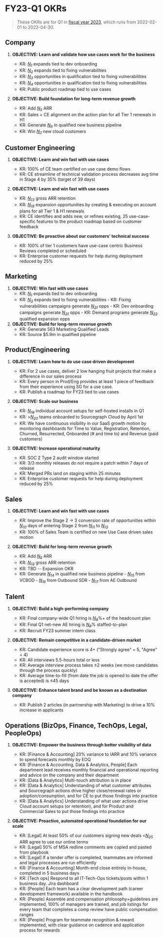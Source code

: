 # FY23-Q1 OKRs

> These OKRs are for Q1 in [fiscal year 2023](../../company-info-and-process/communication/index.md#fiscal-year), which runs from 2022-02-01 to 2022-04-30.

## Company

1. **OBJECTIVE: Learn and validate how use cases work for the business**

   - KR: [_N<sub>1</sub>_][n1] expands tied to dev onboarding
   - KR: [_N<sub>2</sub>_][n2] expands tied to fixing vulnerabilities
   - KR: [_N<sub>3</sub>_][n3] opportunities in qualification tied to fixing vulnerabilities
   - KR: [_N<sub>4</sub>_][n4] opportunities in qualification tied to fixing vulnerabilities
   - KR: Public product roadmap tied to use cases

2. **OBJECTIVE: Build foundation for long-term revenue growth**
   - KR: Add [_N<sub>5</sub>_][n5] ARR
   - KR: Sales + CE alignment on the action plan for all Tier 1 renewals in H1
   - KR: Generate [_N<sub>6</sub>_][n6] in qualified new business pipeline
   - KR: Win [_N<sub>7</sub>_][n7] new cloud customers

## Customer Engineering

1. **OBJECTIVE: Learn and win fast with use cases**

   - KR: 100% of CE team certified on use case demo flows
   - KR: CE streamline of technical validation process decreases avg time in Stage 4 by 35% (target of 39 days)

2. **OBJECTIVE: Learn and win fast with use cases**

   - KR: [_N<sub>13</sub>_][n13] gross ARR retention
   - KR: [_N<sub>18</sub>_][n18] expansion opportunities by creating & executing on account plans for all Tier 1 & H1 renewals
   - KR: CE identifies and adds new, or refines existing, 25 use-case-specific features to the product roadmap based on customer feedback

3. **OBJECTIVE: Be proactive about our customers’ technical success**
   - KR: 100% of tier 1 customers have use-case centric Business Reviews completed or scheduled
   - KR: Enterprise customer requests for help during deployment reduced by 25%

## Marketing

1. **OBJECTIVE: Win fast with use cases**
   - KR: [_N<sub>1</sub>_][n1] expands tied to dev onboarding
   - KR: [_N<sub>2</sub>_][n2] expands tied to fixing vulnerabilities - KR: Fixing vulnerabilities campaigns generate [_N<sub>21</sub>_][n21] opps - KR: Dev onboarding campaigns generate [_N<sub>21</sub>_][n21] opps - KR: Demand programs generate [_N<sub>22</sub>_][n22] qualified expansion opps
2. **OBJECTIVE: Build for long-term revenue growth**
   - KR: Generate 563 Marketing Qualified Leads
   - KR: Source $5.9m in qualified pipeline

## Product/Engineering

1. **OBJECTIVE: Learn how to do use case driven development**

   - KR: For 2 use cases, deliver 2 low hanging fruit projects that make a difference in our sales process
   - KR: Every person in Prod/Eng provides at least 1 piece of feedback from their experience using SG for a use case.
   - KR: Publish a roadmap for FY23 tied to use cases

1. **OBJECTIVE: Scale our business**

   - KR: [_N<sub>19</sub>_][n19] individual account setups for self-hosted installs in Q1
   - KR: >[_N<sub>20</sub>_][n20] teams onboarded to Sourcegraph Cloud by April 1st
   - KR: We have continuous visibility in our SaaS growth motion by monitoring dashboards for Time to Value, Registration, Retention, Churned, Resurrected, Onboarded (# and time to) and Revenue (paid customers)

1. **OBJECTIVE: Increase operational maturity**
   - KR: SOC 2 Type 2 audit window started
   - KR: 3/3 monthly releases do not require a patch within 7 days of release
   - KR: Merged PRs land on staging within 25 minutes
   - KR: Enterprise customer requests for help during deployment reduced by 25%

## Sales

1. **OBJECTIVE: Learn and win fast with use cases**

   - KR: Improve the Stage 2 -> 3 conversion rate of opportunities within [_N<sub>10</sub>_][n10] days of entering Stage 2 from [_N<sub>11</sub>_][n11] to [_N<sub>12</sub>_][n12]
   - KR: 100% of Sales Team is certified on new Use Case driven sales motion

2. **OBJECTIVE: Build for long-term revenue growth**
   - KR: Add [_N<sub>5</sub>_][n5] ARR
   - KR: [_N<sub>13</sub>_][n13] gross ARR retention
   - KR: TBD -- Expansion OKR
   - KR: Generate [_N<sub>14</sub>_][n14] in qualified new business pipeline - [_N<sub>15</sub>_][n15] from VCBOD - [_N<sub>16</sub>_][n16] from Outbound SDR - [_N<sub>17</sub>_][n17] from AE Outbound

## Talent

1. **OBJECTIVE: Build a high-performing company**

   - KR: Final company-wide Q1 hiring is [_N<sub>8</sub>_][n8]%+ of the headcount plan
   - KR: Final Q1 net-new AE hiring is [_N<sub>9</sub>_][n9]% staffed-to-plan
   - KR: Recruit FY23 summer intern class

2. **OBJECTIVE: Remain competitive in a candidate-driven market**

   - KR: Candidate experience score is 4+ ("Strongly agree" = 5, "Agree" = 4)
   - KR: All interviews 5.5-hours total or less
   - KR: Average interview process takes ≤2 weeks (we move candidates through the process quickly)
   - KR: Average time-to-fill (from date the job is opened to date the offer is accepted) is ≤45 days

3. **OBJECTIVE: Enhance talent brand and be known as a destination company**
   - KR: Publish 2 articles (in partnership with Marketing) to drive a 10% increase in applicants

## Operations (BizOps, Finance, TechOps, Legal, PeopleOps)

1. **OBJECTIVE: Empower the business through better visibility of data**

   - KR: [Finance & Accounting] 20% variance to IARR and 10% variance to spend forecasts monthly by EOQ
   - KR: [Finance & Accounting, Data & Analytics, People] Each department lead receives monthly financial and operational reporting and advice on the company and their department
   - KR: [Data & Analytics] Multi-touch attribution is in place
   - KR: [Data & Analytics] Understanding of what customer attributes and Sourcegraph actions drive higher close/renewal rates or adoption/consumption, and for CE to put those findings into practice
   - KR: [Data & Analytics] Understanding of what user actions drive Cloud account setups (or retention), and for Product and Commercial Sales to put those findings into practice

2. **OBJECTIVE: Proactive, automated operational foundation for our scale**
   - KR: [Legal] At least 50% of our customers signing new deals <[_N<sub>25</sub>_][n25] ARR agree to use our online terms
   - KR: [Legal] 50% of MSA redline comments are copied and pasted from playbook
   - KR: [Legal] If a tender offer is completed, teammates are informed and legal processes are run efficiently
   - KR: [Finance & Accounting] Month-end close entirely in-house, completed in 5 business days
   - KR: [Tech ops] Respond to all IT-Tech-Ops tickets/posts within 1 business day. Jira dashboard
   - KR: [People] Each team has a clear development path (career development framework) available in the handbook
   - KR: [People] Assemble and compensation philosophy+guidelines are implemented, 100% of managers are trained, and job listings for every team that completes a comp review have public compensation ranges
   - KR: [People] Program for teammate recognition & reward implemented, with clear guidance on cadence and application process for rewards

[n1]: https://docs.google.com/document/d/1CTU1f1miFDhzdQOGMicK243dokePzVGiXR5TEynLyc8/edit#bookmark=id.dq3so2sle1x2
[n2]: https://docs.google.com/document/d/1CTU1f1miFDhzdQOGMicK243dokePzVGiXR5TEynLyc8/edit#bookmark=id.2gzlegipuki3
[n3]: https://docs.google.com/document/d/1CTU1f1miFDhzdQOGMicK243dokePzVGiXR5TEynLyc8/edit#bookmark=id.jn89cs36quo0
[n4]: https://docs.google.com/document/d/1CTU1f1miFDhzdQOGMicK243dokePzVGiXR5TEynLyc8/edit#bookmark=id.3rkona6uaio6
[n5]: https://docs.google.com/document/d/1CTU1f1miFDhzdQOGMicK243dokePzVGiXR5TEynLyc8/edit#bookmark=id.bebyda79946w
[n6]: https://docs.google.com/document/d/1CTU1f1miFDhzdQOGMicK243dokePzVGiXR5TEynLyc8/edit#bookmark=id.eaizkzsq8cqi
[n7]: https://docs.google.com/document/d/1CTU1f1miFDhzdQOGMicK243dokePzVGiXR5TEynLyc8/edit#bookmark=id.aiklchg3p1gt
[n8]: https://docs.google.com/document/d/1CTU1f1miFDhzdQOGMicK243dokePzVGiXR5TEynLyc8/edit#bookmark=id.8vnjfqkxfnj
[n9]: https://docs.google.com/document/d/1CTU1f1miFDhzdQOGMicK243dokePzVGiXR5TEynLyc8/edit#bookmark=id.sbobm62k0nip
[n10]: https://docs.google.com/document/d/1CTU1f1miFDhzdQOGMicK243dokePzVGiXR5TEynLyc8/edit#bookmark=id.vxj08evs8do2
[n11]: https://docs.google.com/document/d/1CTU1f1miFDhzdQOGMicK243dokePzVGiXR5TEynLyc8/edit#bookmark=id.hydp6sgazxcy
[n12]: https://docs.google.com/document/d/1CTU1f1miFDhzdQOGMicK243dokePzVGiXR5TEynLyc8/edit#bookmark=id.2ebxjp1qqwkr
[n13]: https://docs.google.com/document/d/1CTU1f1miFDhzdQOGMicK243dokePzVGiXR5TEynLyc8/edit#bookmark=id.mn7fokosxwno
[n14]: https://docs.google.com/document/d/1CTU1f1miFDhzdQOGMicK243dokePzVGiXR5TEynLyc8/edit#bookmark=id.wp1apyleyvw4
[n15]: https://docs.google.com/document/d/1CTU1f1miFDhzdQOGMicK243dokePzVGiXR5TEynLyc8/edit#bookmark=id.nt011ufp6lod
[n16]: https://docs.google.com/document/d/1CTU1f1miFDhzdQOGMicK243dokePzVGiXR5TEynLyc8/edit#bookmark=id.o8rcxe9zaq7u
[n17]: https://docs.google.com/document/d/1CTU1f1miFDhzdQOGMicK243dokePzVGiXR5TEynLyc8/edit#bookmark=id.tkcynu7qvur0
[n18]: https://docs.google.com/document/d/1CTU1f1miFDhzdQOGMicK243dokePzVGiXR5TEynLyc8/edit#bookmark=id.ea62nphthzk3
[n19]: https://docs.google.com/document/d/1CTU1f1miFDhzdQOGMicK243dokePzVGiXR5TEynLyc8/edit#bookmark=id.8oklorhdyde1
[n20]: https://docs.google.com/document/d/1CTU1f1miFDhzdQOGMicK243dokePzVGiXR5TEynLyc8/edit#bookmark=id.e3oh9cfa9dah
[n21]: https://docs.google.com/document/d/1CTU1f1miFDhzdQOGMicK243dokePzVGiXR5TEynLyc8/edit#bookmark=id.pfc0gj665mov
[n22]: https://docs.google.com/document/d/1CTU1f1miFDhzdQOGMicK243dokePzVGiXR5TEynLyc8/edit#bookmark=id.s3us0nnmxtjt
[n23]: https://docs.google.com/document/d/1CTU1f1miFDhzdQOGMicK243dokePzVGiXR5TEynLyc8/edit#bookmark=id.4nw6op1hbc1h
[n24]: https://docs.google.com/document/d/1CTU1f1miFDhzdQOGMicK243dokePzVGiXR5TEynLyc8/edit#bookmark=id.6oe1ctdk7yte
[n25]: https://docs.google.com/document/d/1CTU1f1miFDhzdQOGMicK243dokePzVGiXR5TEynLyc8/edit#bookmark=id.nlbap1gr8rq0
